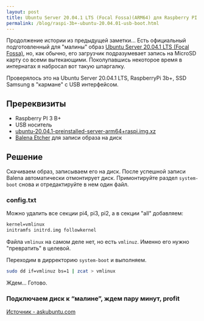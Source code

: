 ```yaml
---
layout: post
title: Ubuntu Server 20.04.1 LTS (Focal Fossa)(ARM64) для Raspberry PI 3 B+ без использования SD карты.
permalink: /blog/raspi-3b+-ubuntu-20.04.01-usb-boot.html
---
```


Продолжение истории из предыдущей заметки... Есть официальный подготовленный для "малины" образ [Ubuntu Server 20.04.1 LTS (Focal Fossa)](https://ubuntu.com/download/raspberry-pi), но, как обычно, его загрузчик подразумевает запись на MicroSD карту со всеми вытекающими. Поколупавшись некоторое время в интернатах я набросал вот такую шпаргалку.

Проверялось это на Ubuntu Server 20.04.1 LTS, RaspberryPi 3b+, SSD Samsung в "кармане" с USB интерфейсом.

<!--more-->

## Пререквизиты

- Raspberry PI 3 B+
- USB носитель
- [ubuntu-20.04.1-preinstalled-server-arm64+raspi.img.xz](https://cdimage.ubuntu.com/releases/20.04.1/release/ubuntu-20.04.1-preinstalled-server-arm64+raspi.img.xz)
- [Balena Etcher](https://www.balena.io/etcher/) для записи образа на диск

## Решение

Скачиваем образ, записываем его на диск. После успешной записи Balena автоматически отмонтирует диск. Примонтируйте раздел `system-boot` снова и отредактируйте в нем один файл.

### config.txt

Можно удалить все секции pi4, pi3, pi2, а в секции "all" добавляем:

```txt
kernel=vmlinux
initramfs initrd.img followkernel
```

Файла `vmlinux` на самом деле нет, но есть `vmlinuz`. Именно его нужно "превратить" в целевой.

Переходим в дирректорию `system-boot` и выполняем.

```bash
sudo dd if=vmlinuz bs=1 | zcat > vmlinux
```

Ждем...
Готово.

### Подключаем диск к “малине”, ждем пару минут, profit

[Источник - askubuntu.com](https://askubuntu.com/a/1255649/790519)

